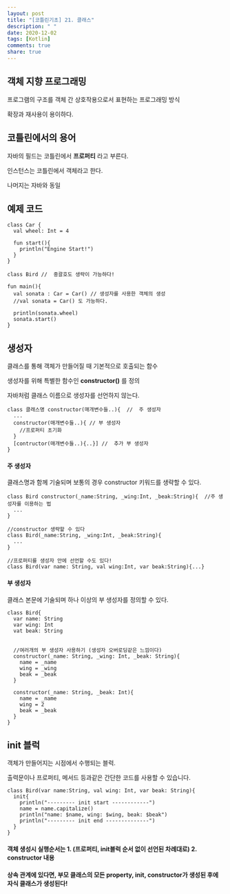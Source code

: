 ```yaml
---
layout: post
title: "[코틀린기초] 21. 클래스"
description: " "
date: 2020-12-02
tags: [Kotlin]
comments: true
share: true
---  
```



  
  ## 객체 지향 프로그래밍
  
  프로그램의 구조를 객체 간 상호작용으로서 표현하는 프로그래밍 방식
  
  확장과 재사용이 용이하다.
  
  
  
  ## 코틀린에서의 용어
  
  자바의 필드는 코틀린에서 **프로퍼티** 라고 부른다.
  
  인스턴스는 코틀린에서 객체라고 한다. 
  
  나머지는 자바와 동일
  
  
  ## 예제 코드
  
  ```
  class Car {
    val wheel: Int = 4
    
    fun start(){
      println("Engine Start!")
    }
  }
  
  class Bird //  중괄호도 생략이 가능하다!
  
  fun main(){
    val sonata : Car = Car() // 생성자를 사용한 객체의 생성
    //val sonata = Car() 도 가능하다.
    
    println(sonata.wheel)
    sonata.start()
  }
  ```
  
  ## 생성자
  
  클래스를 통해 객체가 만들어질 때 기본적으로 호출되는 함수
  
  생성자를 위해 특별한 함수인 **constructor()** 를 정의
  
  자바처럼 클래스 이름으로 생성자를 선언하지 않는다.
  
  ```
  class 클래스명 constructor(매개변수들..){  //  주 생성자
    ...
    constructor(매개변수들..){ // 부 생성자
      //프로퍼티 초기화
    }
    [contructor(매개변수들..){..}] //  추가 부 생성자
  }
  ```
  
  #### 주 생성자
  
  클래스명과 함께 기술되며 보통의 경우 constructor 키워드를 생략할 수 있다.
  
  ```
  class Bird constructor(_name:String, _wing:Int, _beak:String){  //주 생성자를 이용하는 법
    ...
  }
  
  //constructor 생략할 수 있다
  class Bird(_name:String, _wing:Int, _beak:String){
    ...
  }
  
  //프로퍼티를 생성자 안에 선언할 수도 있다!
  class Bird(var name: String, val wing:Int, var beak:String){...}
  ```
  
  #### 부 생성자
  
  클래스 본문에 기술되며 하나 이상의 부 생성자를 정의할 수 있다.
  
  ```
  class Bird{
    var name: String
    var wing: Int
    vat beak: String
    
    
    //여러개의 부 생성자 사용하기 (생성자 오버로딩같은 느낌이다)
    constructor(_name: String, _wing: Int, _beak: String){
      name = _name
      wing = _wing
      beak = _beak
    }
    
    constructor(_name: String, _beak: Int){
      name = _name
      wing = 2
      beak = _beak
    }
  }
  ```
  ## init 블럭
  
  객체가 만들어지는 시점에서 수행되는 블럭.
  
  출력문이나 프로퍼티, 메서드 등과같은 간단한 코드를 사용할 수 있습니다.
  
  ```
  class Bird(var name:String, val wing: Int, var beak: String){
    init{
      println("--------- init start ------------")
      name = name.capitalize()
      println("name: $name, wing: $wing, beak: $beak")
      println("--------- init end --------------")
    }
  }
  ```
  
  #### 객체 생성시 실행순서는 1. (프로퍼티, init블럭 순서 없이 선언된 차례대로) 2. constructor 내용 
  
  #### 상속 관계에 있다면, 부모 클래스의 모든 property, init, constructor가 생성된 후에 자식 클래스가 생성된다!
  
